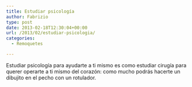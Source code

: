 ```yaml
---
title: Estudiar psicología
author: Fabrizio
type: post
date: 2013-02-18T12:30:04+00:00
url: /2013/02/estudiar-psicologia/
categories:
  - Remoquetes

---
```

Estudiar psicología para ayudarte a ti mismo es como estudiar cirugía para querer operarte a ti mismo del corazón: como mucho podrás hacerte un dibujito en el pecho con un rotulador.